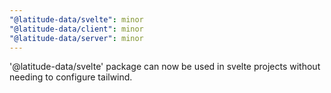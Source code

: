 ```yaml
---
"@latitude-data/svelte": minor
"@latitude-data/client": minor
"@latitude-data/server": minor
---
```


'@latitude-data/svelte' package can now be used in svelte projects without needing to configure tailwind.
